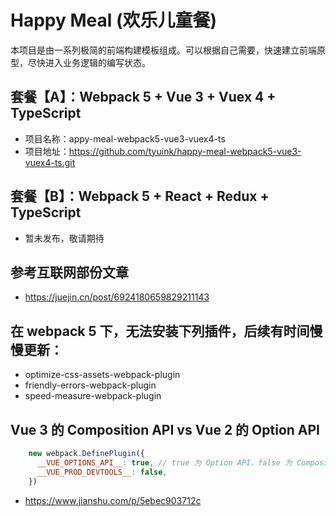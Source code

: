 # Happy Meal (欢乐儿童餐)


本项目是由一系列极简的前端构建模板组成。可以根据自己需要，快速建立前端原型，尽快进入业务逻辑的编写状态。


## 套餐【A】：Webpack 5 + Vue 3 + Vuex 4 + TypeScript
- 项目名称：appy-meal-webpack5-vue3-vuex4-ts
- 项目地址：https://github.com/tyuink/happy-meal-webpack5-vue3-vuex4-ts.git


## 套餐【B】：Webpack 5 + React + Redux + TypeScript
- 暂未发布，敬请期待


## 参考互联网部份文章
- https://juejin.cn/post/6924180659829211143


## 在 webpack 5 下，无法安装下列插件，后续有时间慢慢更新：
- optimize-css-assets-webpack-plugin
- friendly-errors-webpack-plugin
- speed-measure-webpack-plugin


## Vue 3 的 Composition API vs Vue 2 的 Option API


```js
    new webpack.DefinePlugin({
      __VUE_OPTIONS_API__: true, // true 为 Option API，false 为 Composition API
      __VUE_PROD_DEVTOOLS__: false,
    })
```


- https://www.jianshu.com/p/5ebec903712c
